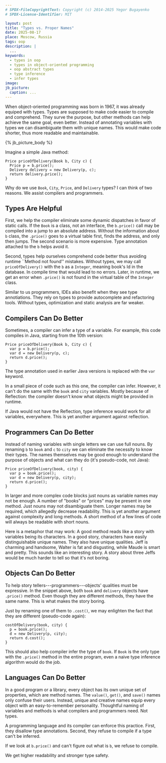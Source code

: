 ```yaml
---
# SPDX-FileCopyrightText: Copyright (c) 2014-2025 Yegor Bugayenko
# SPDX-License-Identifier: MIT

layout: post
title: "Types vs. Proper Names"
date: 2025-08-17
place: Moscow, Russia
tags: oop
description: |
  ...
keywords:
  - types in oop
  - types in object-oriented programming
  - oop abstract types
  - type inference
  - infer types
image:
jb_picture:
  caption: ...
---
```


When object-oriented programming was born in 1967, it was already equiped with types.
Types are supposed to make code easier to compile and comprehend.
They surve the purpose, but other methods can help achieve the same goal, even better.
Instead of annotating variables with types we can disambiguate them with unique names.
This would make code shorter, thus more readable and maintainable.

<!--more-->

{% jb_picture_body %}

Imagine a simple Java method:

```
Price priceOfDelivery(Book b, City c) {
  Price p = b.price();
  Delivery delivery = new Delivery(p, c);
  return delivery.price();
}
```

Why do we use `Book`, `City`, `Price`, and `Delivery` types?
I can think of two reasons.
We assist compilers and programmers.

## Types Are Helpful

First, we help the compiler eliminate some dynamic dispatches in favor of static calls.
If the `Book` is a class, not an interface, the `b.price()` call may be compiled into a jump to an absolute address.
Without the information about `b` class, the `.price()` goes to a virtual table first, finds the address, and only then jumps.
The second scenario is more expensive.
Type annotation attached to the `b` helps avoid it.

Second, types help ourselves comprehend code better thus avoiding runtime ``Method not found'' mistakes.
Without types, we may call `priceOfDelivery()` with the `b` as a `Integer`, meaning book's Id in the database.
In compile time that would lead to no errors.
Later, in runtime, we get an error when `.price()` is not found in the virtual table of the `Integer` class.

Similar to us programmers, IDEs also benefit when they see type annotiations.
They rely on types to provide autocomplete and refactoring tools.
Without types, optimization and static analysis are far weaker.

## Compilers Can Do Better

Sometimes, a compiler can infer a type of a variable.
For example, this code compiles in Java, starting from the 10th version:

```
Price priceOfDelivery(Book b, City c) {
  var p = b.price();
  var d = new Delivery(p, c);
  return d.price();
}
```

The type annotation used in earlier Java versions is replaced with the `var` keyword.

In a small piece of code such as this one, the compiler can infer.
However, it can't do the same with the `book` and `city` variables.
Mostly because of Reflection: the compiler doesn't know what objects might be provided in runtime.

If Java would not have the Reflection, type inference would work for all variables, everywhere.
This is yet another argument against reflection.

## Programmers Can Do Better

Instead of naming variables with single letters we can use full nouns.
By renaming `b` to `book` and `c` to `city` we can eliminate the necessity to know their types.
The names themselves may be good enough to understand the purpose of objects and what can they do (it's pseudo-code, not Java):

```
Price priceOfDelivery(book, city) {
  var p = book.price();
  var d = new Delivery(p, city);
  return d.price();
}
```

In larger and more complex code blocks just nouns as variable names may not be enough.
A number of "books" or "prices" may be present in one method.
Just nouns may not disambiguate them.
Longer names may be required, which allegedly decrease readability.
This is yet another argument against complexity and long methods.
A short method of a few lines of code will always be readable with short nouns.

Here is a metaphor that may work:
A good method reads like a story with variables being its characters.
In a good story, characters have easily distinguishable unique names.
They also have  unique qualities.
Jeff is charming and handsome, Walter is fat and disgusting, while Maude is smart and pretty.
This sounds like an interesting story.
A story about three Jeffs would be much harder to tell so that it's not boring.

## Objects Can Do Better

To help story tellers---programmers---objects' qualities must be expressive.
In the snippet above, both `book` and `delivery` objects have `.price()` method.
Even though they are different methods, they have the same name.
This is what makes the story boring.

Just by renaming one of them to `.cost()`, we may enlighten the fact that they are different (pseudo-code again):

```
costOfDelivery(book, city) {
  p = book.price();
  d = new Delivery(p, city);
  return d.cost();
}
```

This should also help compiler infer the type of `book`.
If `Book` is the only type with the `.price()` method in the entire program, even a naive type inference algorithm would do the job.

## Languages Can Do Better

In a good program or a library, every object has its own unique set of properties, which are method names.
The `value()`, `get()`, and `save()` names only confuse their users.
Instead, unique and creative names equip every object with an easy-to-remember personality.
Thoughtful naming of variables and methods is what compilers and programmers need.
Not types.

A programming language and its compiler can enforce this practice.
First, they disallow type annotations.
Second, they refuse to compile if a type can't be inferred.

If we look at `b.price()` and can't figure out what is `b`, we refuse to compile.

We get higher readability and stronger type safety.
